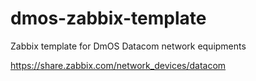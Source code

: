 # dmos-zabbix-template
Zabbix template for DmOS Datacom network equipments

https://share.zabbix.com/network_devices/datacom

